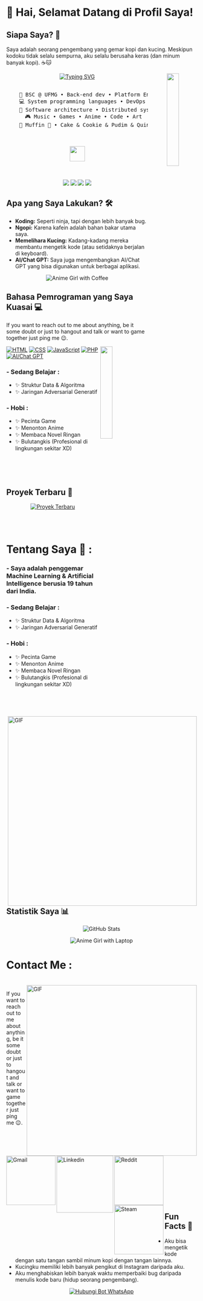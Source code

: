 # 👋 Hai, Selamat Datang di Profil Saya!

## Siapa Saya? 🤔
Saya adalah seorang pengembang yang gemar kopi dan kucing. Meskipun kodoku tidak selalu sempurna, aku selalu berusaha keras (dan minum banyak kopi). ☕🐱

<div align="center">
<img src="https://telegra.ph/file/403f7bb92006102270fd4.jpg" width="25%" align="right" />
<a href="https://git.io/typing-svg"><img src="https://readme-typing-svg.demolab.com?font=Fira+Code&pause=1000&color=2A5EF7&vCenter=true&random=true&width=435&lines=%E3%82%88%E3%81%86%E3%81%93%E3%81%9D+%2C+Saya+Yui;Jangan+lupa+follow+akun+github+saya!+;Arigatou!+%E3%81%82%E3%82%8A%E3%81%8C%E3%81%A8%E3%81%86.!!+" alt="Typing SVG" /></a>
    <br>
    <br>
<pre>
    💼 BSC @ UFMG • Back-end dev • Platform Engineer
    💻 System programming languages • DevOps 
    📖 Software architecture • Distributed systems
    🎮 Music • Games • Anime • Code • Art
    🐾 Muffin 🐰 • Cake & Cookie & Pudim & Quindim 🐤🐥
</pre>
<br><br>
<img src="https://raw.githubusercontent.com/innng/innng/master/assets/kyubey.gif" height="40" />
<br><br><br>
    
[![](https://img.shields.io/badge/linkedin-0a66c2)](http://linkedin.com/in/ingridrosselis)
[![](https://img.shields.io/badge/mastodon-6364ff)](https://tech.lgbt/@innng)
[![](https://img.shields.io/badge/osu!-ff66ab)](https://osu.ppy.sh/users/4606212)
[![](https://img.shields.io/badge/enka.network-69899c)](https://enka.network/u/Inng/1A4HU1/10000069/1985924/)
</div>

## Apa yang Saya Lakukan? 🛠️
- **Koding:** Seperti ninja, tapi dengan lebih banyak bug.
- **Ngopi:** Karena kafein adalah bahan bakar utama saya.
- **Memelihara Kucing:** Kadang-kadang mereka membantu mengetik kode (atau setidaknya berjalan di keyboard).
- **AI/Chat GPT:** Saya juga mengembangkan AI/Chat GPT yang bisa digunakan untuk berbagai aplikasi.

<p align="center">
  <img src="https://telegra.ph/file/d8a17f0ac81ab61b6829c.gif" alt="Anime Girl with Coffee">
</p>

## Bahasa Pemrograman yang Saya Kuasai 💻

If you want to reach out to me about anything, be it some doubt or just to hangout and talk or want to game together just ping me 😉.

<img src="https://telegra.ph/file/e2a86cad814210f990bf9.jpg" width="25%" align="right" />

[![HTML](https://img.shields.io/badge/HTML-HTML5-orange?style=for-the-badge&logo=html5)](https://en.wikipedia.org/wiki/HTML5)
[![CSS](https://img.shields.io/badge/CSS-CSS3-blue?style=for-the-badge&logo=css3)](https://en.wikipedia.org/wiki/CSS)
[![JavaScript](https://img.shields.io/badge/JavaScript-JS-yellow?style=for-the-badge&logo=javascript)](https://en.wikipedia.org/wiki/JavaScript)
[![PHP](https://img.shields.io/badge/PHP-PHP-blueviolet?style=for-the-badge&logo=php)](https://en.wikipedia.org/wiki/PHP)
[![AI/Chat GPT](https://img.shields.io/badge/AI/Chat_GPT-OpenAI-9cf?style=for-the-badge&logo=openai)](https://openai.com)

### - Sedang Belajar :
- ✨ Struktur Data & Algoritma
- ✨ Jaringan Adversarial Generatif

### - Hobi : 
- ✨ Pecinta Game
- ✨ Menonton Anime
- ✨ Membaca Novel Ringan
- ✨ Bulutangkis (Profesional di lingkungan sekitar XD)

</br>
</br>
</br>



## Proyek Terbaru 🧩
<p align="center">
  <a href="https://github.com/YuiNeio/YuiNeio">
    <img src="https://telegra.ph/file/d8a17f0ac81ab61b6829c.gif" alt="Proyek Terbaru">
  </a>
</p>
</br>
</br>

# Tentang Saya 💬 :

### - Saya adalah penggemar Machine Learning & Artificial Intelligence berusia 19 tahun dari India.

<img hight="400" width="500" alt="GIF" align="right" src="https://github.com/Xx-Ashutosh-xX/Xx-Ashutosh-xX/blob/master/assets/1936.gif">

### - Sedang Belajar :
- ✨ Struktur Data & Algoritma
- ✨ Jaringan Adversarial Generatif

### - Hobi : 
- ✨ Pecinta Game
- ✨ Menonton Anime
- ✨ Membaca Novel Ringan
- ✨ Bulutangkis (Profesional di lingkungan sekitar XD)

</br>
</br>
</br>

## Statistik Saya 📊
<p align="center">
  <img src="https://github-readme-stats.vercel.app/api?username=YuiNeio&show_icons=true&theme=radical" alt="GitHub Stats">
</p>

<p align="center">
  <img src="https://telegra.ph/file/d8a17f0ac81ab61b6829c.gif" alt="Anime Girl with Laptop">
</p>

# Contact Me :

<p>
 </br>


<img hight="320" width="450" align="right" alt="GIF" src="https://github.com/Xx-Ashutosh-xX/Xx-Ashutosh-xX/blob/master/assets/93195.gif">


If you want to reach out to me about anything, be it some doubt or just to hangout and talk or want to game together just ping me 😉.

<a href="mailto:ashutosh.saxena.2001@gmail.com">
 <img align="left" alt="Gmail" width="130" hight="100" src="https://github.com/Xx-Ashutosh-xX/Xx-Ashutosh-xX/blob/master/assets/icons/gmail.png" />
</a>
<a href="https://www.linkedin.com/in/ashutosh-saxena-7b326817b/">
  <img align="left" alt="Linkedin" width="150" hight="100" src="https://github.com/Xx-Ashutosh-xX/Xx-Ashutosh-xX/blob/master/assets/icons/linkedin.png" />
</br>
</br>
</br>
</a>
<a href="https://www.reddit.com/user/X_Ashutosh_X">
  <img align="left" alt=" Reddit" width="130" hight="100" src="https://github.com/Xx-Ashutosh-xX/Xx-Ashutosh-xX/blob/master/assets/icons/reddit.png" />
</a>
<a href="https://steamcommunity.com/profiles/76561198182224539/">
  <img align="left" alt="Steam" width="130" hight="100" src="https://github.com/Xx-Ashutosh-xX/Xx-Ashutosh-xX/blob/master/assets/icons/steam.png" />
</a>
 </p>
 

</br>
</br>
</br>
</br>
</br>
</br>
</br>

## Fun Facts 🥳
- Aku bisa mengetik kode dengan satu tangan sambil minum kopi dengan tangan lainnya.
- Kucingku memiliki lebih banyak pengikut di Instagram daripada aku.
- Aku menghabiskan lebih banyak waktu memperbaiki bug daripada menulis kode baru (hidup seorang pengembang).

<p align="center">
  <a href="https://wa.me/yourwhatsappnumber">
    <img src="https://img.shields.io/badge/Hubungi_Bot_WhatsApp-25D366?style=flat-square&logo=whatsapp&logoColor=white" alt="Hubungi Bot WhatsApp">
  </a>
</p>

<p align="center">
  <img src="https://telegra.ph/file/c21259bbd718b

